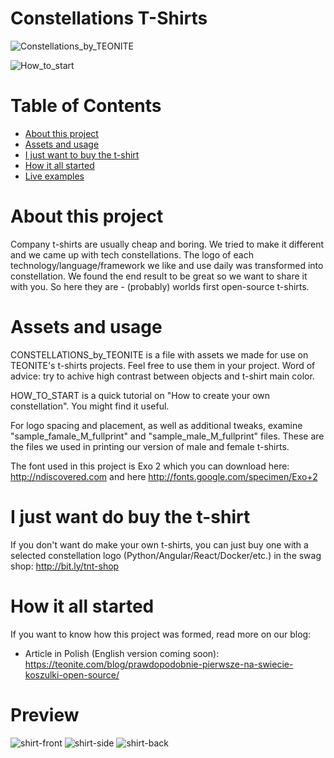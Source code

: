 # Constellations T-Shirts

![Constellations_by_TEONITE](http://i.imgur.com/HU111S6.jpg)

![How_to_start](http://i.imgur.com/TSvuBR6.jpg)

# Table of Contents
* [About this project](#about-this-project)
* [Assets and usage](#assets-and-usage)
* [I just want to buy the t-shirt](#i-just-want-do-buy-the-t-shirt)
* [How it all started](#how-it-all-started)
* [Live examples](#preview)

# About this project

Company t-shirts are usually cheap and boring. We tried to make it different and we came up with tech constellations.
The logo of each technology/language/framework we like and use daily was transformed into constellation. 
We found the end result to be great so we want to share it with you. 
So here they are - (probably) worlds first open-source t-shirts.

# Assets and usage

CONSTELLATIONS_by_TEONITE is a file with assets we made for use on TEONITE's t-shirts projects. 
Feel free to use them in your project. Word of advice: try to achive high contrast between objects and t-shirt main color.

HOW_TO_START is a quick tutorial on "How to create your own constellation". You might find it useful.

For logo spacing and placement, as well as additional tweaks, examine "sample_famale_M_fullprint" and "sample_male_M_fullprint" files. These are the files we used in printing our version of male and female t-shirts.

The font used in this project is Exo 2 which you can download here: http://ndiscovered.com and here http://fonts.google.com/specimen/Exo+2

# I just want do buy the t-shirt

If you don't want do make your own t-shirts, you can just buy one with a selected constellation logo (Python/Angular/React/Docker/etc.) in the swag shop:
http://bit.ly/tnt-shop

# How it all started

If you want to know how this project was formed, read more on our blog:
* Article in Polish (English version coming soon): https://teonite.com/blog/prawdopodobnie-pierwsze-na-swiecie-koszulki-open-source/

# Preview

![shirt-front](http://i.imgur.com/tlKyKLF.jpg)
![shirt-side](http://i.imgur.com/MpYbGFi.jpg)
![shirt-back](http://i.imgur.com/67lhpGS.jpg)
